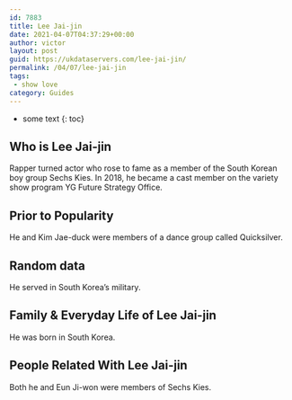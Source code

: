 ```yaml
---
id: 7883
title: Lee Jai-jin
date: 2021-04-07T04:37:29+00:00
author: victor
layout: post
guid: https://ukdataservers.com/lee-jai-jin/
permalink: /04/07/lee-jai-jin
tags:
 - show love
category: Guides
---
```


* some text
{: toc}


## Who is Lee Jai-jin



Rapper turned actor who rose to fame as a member of the South Korean boy group Sechs Kies. In 2018, he became a cast member on the variety show program YG Future Strategy Office.

                
                
                
## Prior to Popularity



He and Kim Jae-duck were members of a dance group called Quicksilver.

                
                
                
## Random data



He served in South Korea&#8217;s military. 

                
                
                
## Family & Everyday Life of Lee Jai-jin



He was born in South Korea.

                
                
                
## People Related With Lee Jai-jin



Both he and Eun Ji-won were members of Sechs Kies.

                
              
            
          
          
          